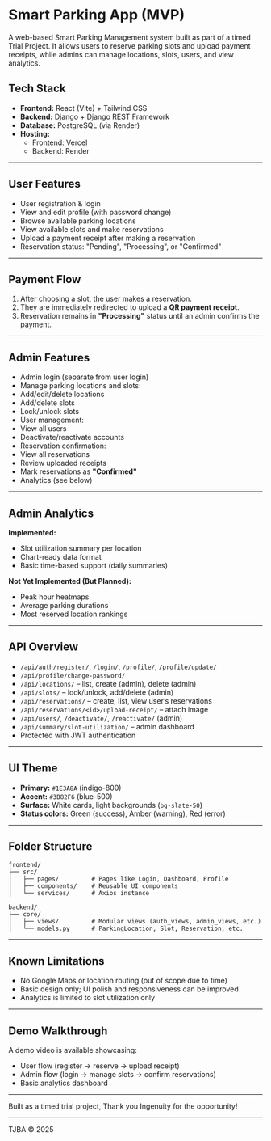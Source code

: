 #  Smart Parking App (MVP)

A web-based Smart Parking Management system built as part of a timed Trial Project. It allows users to reserve parking slots and upload payment receipts, while admins can manage locations, slots, users, and view analytics.

##  Tech Stack

- **Frontend:** React (Vite) + Tailwind CSS  
- **Backend:** Django + Django REST Framework  
- **Database:** PostgreSQL (via Render)  
- **Hosting:**  
  - Frontend: Vercel  
  - Backend: Render  

---

##  User Features

-  User registration & login  
-  View and edit profile (with password change)  
-  Browse available parking locations  
-  View available slots and make reservations  
-  Upload a payment receipt after making a reservation  
-  Reservation status: "Pending", "Processing", or "Confirmed"  

---

##  Payment Flow

1. After choosing a slot, the user makes a reservation.  
2. They are immediately redirected to upload a **QR payment receipt**.  
3. Reservation remains in **"Processing"** status until an admin confirms the payment.  

---

##  Admin Features

-  Admin login (separate from user login)  
-  Manage parking locations and slots:  
  - Add/edit/delete locations  
  - Add/delete slots  
  - Lock/unlock slots  
-  User management:  
  - View all users  
  - Deactivate/reactivate accounts  
-  Reservation confirmation:  
  - View all reservations  
  - Review uploaded receipts  
  - Mark reservations as **"Confirmed"**  
-  Analytics (see below)  

---

##  Admin Analytics

**Implemented:**
-  Slot utilization summary per location  
-  Chart-ready data format  
-  Basic time-based support (daily summaries)

**Not Yet Implemented (But Planned):**
-  Peak hour heatmaps  
-  Average parking durations  
-  Most reserved location rankings  

---

##  API Overview

- `/api/auth/register/`, `/login/`, `/profile/`, `/profile/update/`  
- `/api/profile/change-password/`  
- `/api/locations/` – list, create (admin), delete (admin)  
- `/api/slots/` – lock/unlock, add/delete (admin)  
- `/api/reservations/` – create, list, view user’s reservations  
- `/api/reservations/<id>/upload-receipt/` – attach image  
- `/api/users/`, `/deactivate/`, `/reactivate/` (admin)  
- `/api/summary/slot-utilization/` – admin dashboard  
- Protected with JWT authentication  

---

##  UI Theme

- **Primary:** `#1E3A8A` (indigo-800)  
- **Accent:** `#3B82F6` (blue-500)  
- **Surface:** White cards, light backgrounds (`bg-slate-50`)  
- **Status colors:** Green (success), Amber (warning), Red (error)  

---

##  Folder Structure

```
frontend/
├── src/
│   ├── pages/         # Pages like Login, Dashboard, Profile
│   ├── components/    # Reusable UI components
│   └── services/      # Axios instance

backend/
├── core/
│   ├── views/         # Modular views (auth_views, admin_views, etc.)
│   └── models.py      # ParkingLocation, Slot, Reservation, etc.
```

---

##  Known Limitations

- No Google Maps or location routing (out of scope due to time)  
- Basic design only; UI polish and responsiveness can be improved  
- Analytics is limited to slot utilization only  

---


##  Demo Walkthrough

A demo video is available showcasing:
- User flow (register → reserve → upload receipt)  
- Admin flow (login → manage slots → confirm reservations)  
- Basic analytics dashboard  

---


Built  as a timed trial project, Thank you Ingenuity for the opportunity!

---


TJBA © 2025
